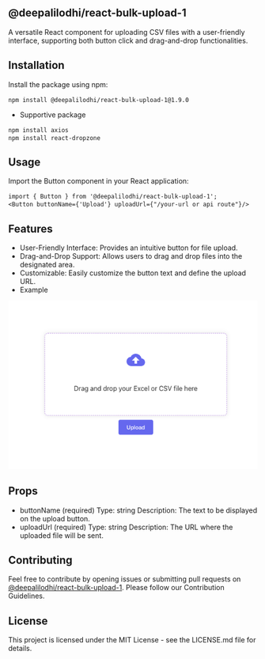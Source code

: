 ## @deepalilodhi/react-bulk-upload-1
A versatile React component for uploading CSV files with a user-friendly interface, supporting both button click and drag-and-drop functionalities.

## Installation
Install the package using npm:

```
npm install @deepalilodhi/react-bulk-upload-1@1.9.0
```
- Supportive package
```
npm install axios
npm install react-dropzone
```

## Usage
Import the Button component in your React application:

```
import { Button } from '@deepalilodhi/react-bulk-upload-1';
<Button buttonName={'Upload'} uploadUrl={"/your-url or api route"}/>
```



## Features

- User-Friendly Interface: Provides an intuitive button for file upload.
- Drag-and-Drop Support: Allows users to drag and drop files into the designated area.
- Customizable: Easily customize the button text and define the upload URL.
- Example
<img src="./src/assets/csv-file-upload.png" />


## Props
- buttonName (required)
Type: string
Description: The text to be displayed on the upload button.
- uploadUrl (required)
Type: string
Description: The URL where the uploaded file will be sent.

## Contributing
Feel free to contribute by opening issues or submitting pull requests on [@deepalilodhi/react-bulk-upload-1](https://github.com/Deepali-1508/-deepalilodhi-react-bulk-upload-1). Please follow our Contribution Guidelines.

## License
This project is licensed under the MIT License - see the LICENSE.md file for details.

